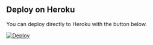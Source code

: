 ## Deploy on Heroku

You can deploy directly to Heroku with the button below.

[![Deploy](https://www.herokucdn.com/deploy/button.png)](https://heroku.com/deploy)
